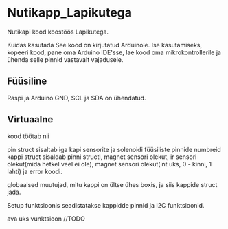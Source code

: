 # Nutikapp_Lapikutega
Nutikapi kood koostöös Lapikutega.

Kuidas kasutada
See kood on kirjutatud Arduinole. Ise kasutamiseks, kopeeri kood, pane oma Arduino IDE'sse, lae kood oma mikrokontrollerile ja ühenda selle pinnid vastavalt vajadusele.

## Füüsiline
Raspi ja Arduino GND, SCL ja SDA on ühendatud.

## Virtuaalne

kood töötab nii

pin struct sisaltab iga kapi sensorite ja solenoidi füüsiliste pinnide numbreid
kappi struct sisaldab pinni structi, magnet sensori olekut, ir sensori olekut(mida hetkel veel ei ole), magnet sensori olekut(int uks, 0 - kinni, 1 lahti) ja error koodi.

globaalsed muutujad, mitu kappi on ültse ühes boxis, ja siis kappide struct jada.

Setup funktsioonis seadistatakse kappidde pinnid ja I2C funktsioonid.

ava uks vunktsioon //TODO
